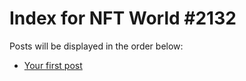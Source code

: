 # Index for NFT World #2132
Posts will be displayed in the order below:

- [Your first post](./001-first.md)

